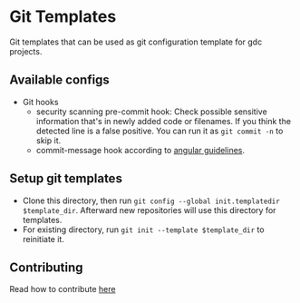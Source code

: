 # Git Templates
Git templates that can be used as git configuration template for gdc projects. 

## Available configs
- Git hooks
  - security scanning pre-commit hook: Check possible sensitive information that's in newly added code or filenames. If you think the detected line is a false positive. You can run it as `git commit -n` to skip it.
  - commit-message hook according to [angular guidelines](https://docs.google.com/document/d/1QrDFcIiPjSLDn3EL15IJygNPiHORgU1_OOAqWjiDU5Y/edit#).


## Setup git templates
- Clone this directory, then run `git config --global init.templatedir $template_dir`. Afterward new repositories will use this directory for templates.
- For existing directory, run  `git init --template $template_dir` to reinitiate it.


## Contributing

Read how to contribute [here](https://github.com/NCI-GDC/gdcapi/blob/master/CONTRIBUTING.md)

